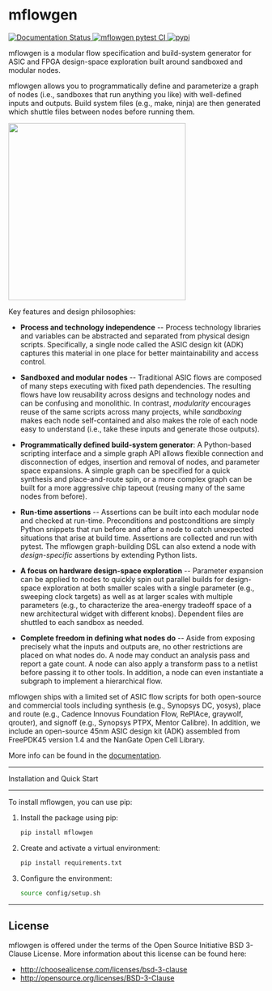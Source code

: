 mflowgen
==========================================================================
[
![Documentation Status](https://readthedocs.org/projects/mflowgen/badge/?version=latest)
](https://mflowgen.readthedocs.io/en/latest) [
![mflowgen pytest CI](https://github.com/mflowgen/mflowgen/actions/workflows/pytest-ci.yml/badge.svg)
](https://github.com/mflowgen/mflowgen/actions/workflows/pytest-ci.yml) [
![pypi](https://img.shields.io/pypi/v/mflowgen)
](https://pypi.org/project/mflowgen)

<!-- **Author**: Christopher Torng (ctorng@stanford.edu) -->

mflowgen is a modular flow specification and build-system
generator for ASIC and FPGA design-space exploration built around
sandboxed and modular nodes.

mflowgen allows you to programmatically define and parameterize a graph
of nodes (i.e., sandboxes that run anything you like) with
well-defined inputs and outputs. Build system files (e.g., make,
ninja) are then generated which shuttle files between nodes before
running them.

<img width='350px' src='docs/_static/images/example-graph.jpg'>

Key features and design philosophies:

- **Process and technology independence** -- Process technology
  libraries and variables can be abstracted and separated from
  physical design scripts. Specifically, a single node called the
  ASIC design kit (ADK) captures this material in one place for
  better maintainability and access control.

- **Sandboxed and modular nodes** -- Traditional ASIC flows are
  composed of many steps executing with fixed path dependencies. The
  resulting flows have low reusability across designs and technology
  nodes and can be confusing and monolithic. In contrast,
  _modularity_ encourages reuse of the same scripts across many
  projects, while _sandboxing_ makes each node self-contained and
  also makes the role of each node easy to understand (i.e., take
  these inputs and generate those outputs).

- **Programmatically defined build-system generator**: A
  Python-based scripting interface and a simple graph API allows
  flexible connection and disconnection of edges, insertion and
  removal of nodes, and parameter space expansions. A simple graph
  can be specified for a quick synthesis and place-and-route spin,
  or a more complex graph can be built for a more aggressive chip
  tapeout (reusing many of the same nodes from before).

- **Run-time assertions** -- Assertions can be built into each
  modular node and checked at run-time. Preconditions and
  postconditions are simply Python snippets that run before and
  after a node to catch unexpected situations that arise at build
  time. Assertions are collected and run with pytest. The mflowgen
  graph-building DSL can also extend a node with _design-specific_
  assertions by extending Python lists.

- **A focus on hardware design-space exploration** -- Parameter
  expansion can be applied to nodes to quickly spin out parallel
  builds for design-space exploration at both smaller scales with a
  single parameter (e.g., sweeping clock targets) as well as at
  larger scales with multiple parameters (e.g., to characterize the
  area-energy tradeoff space of a new architectural widget with
  different knobs). Dependent files are shuttled to each sandbox
  as needed.

- **Complete freedom in defining what nodes do** -- Aside from
  exposing precisely what the inputs and outputs are, no other
  restrictions are placed on what nodes do. A node may conduct an
  analysis pass and report a gate count. A node can also apply a
  transform pass to a netlist before passing it to other tools. In
  addition, a node can even instantiate a subgraph to implement a
  hierarchical flow.

mflowgen ships with a limited set of ASIC flow scripts for both
open-source and commercial tools including synthesis (e.g., Synopsys
DC, yosys), place and route (e.g., Cadence Innovus Foundation Flow,
RePlAce, graywolf, qrouter), and signoff (e.g., Synopsys PTPX,
Mentor Calibre). In addition, we include an open-source 45nm ASIC design
kit (ADK) assembled from FreePDK45 version 1.4 and the NanGate Open
Cell Library.

More info can be found in the
[documentation](https://mflowgen.readthedocs.io/en/latest).

--------------------------------------------------------------------------
Installation and Quick Start


--------------------------------------------------------------------------

To install mflowgen, you can use pip:



1. Install the package using pip:

   ```bash
   pip install mflowgen

   ```
2. Create and activate a virtual environment:

   ```bash
   pip install requirements.txt

   ```
3. Configure the environment:
   ```bash
   source config/setup.sh
   ```


--------------------------------------------------------------------------
License
--------------------------------------------------------------------------

mflowgen is offered under the terms of the Open Source Initiative BSD
3-Clause License. More information about this license can be found
here:

- http://choosealicense.com/licenses/bsd-3-clause
- http://opensource.org/licenses/BSD-3-Clause
